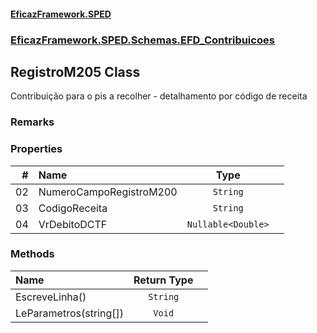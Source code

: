 #### [EficazFramework.SPED](EficazFrameworkSPED.md 'EficazFramework SPED')
### [EficazFramework.SPED.Schemas.EFD_Contribuicoes](EficazFramework.SPED.Schemas.EFD_Contribuicoes.md 'EficazFramework.SPED.Schemas.EFD_Contribuicoes')

## RegistroM205 Class

Contribuição para o pis a recolher - detalhamento por código de receita

### Remarks
### Properties

| # | Name | Type | |
| ---: | :--- | :---: | :--- |
| 02 | NumeroCampoRegistroM200 | `String` |  |
| 03 | CodigoReceita | `String` |  |
| 04 | VrDebitoDCTF | `Nullable<Double>` |  |
### Methods

| Name | Return Type | |
| :--- | :---: | :--- |
| EscreveLinha() | `String` |  |
| LeParametros(string[]) | `Void` |  |
